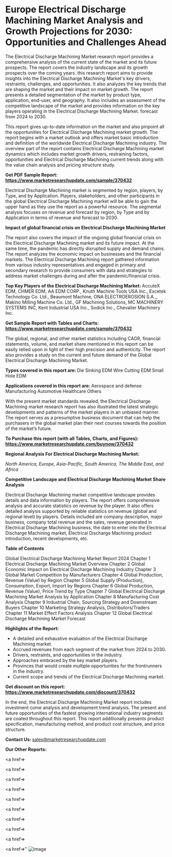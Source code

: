 # Europe Electrical Discharge Machining Market Analysis and Growth Projections for 2030: Opportunities and Challenges Ahead

The Electrical Discharge Machining Market research report provides a comprehensive analysis of the current state of the market and its future prospects. The report covers the industry landscape and its growth prospects over the coming years. this research report aims to provide insights into the Electrical Discharge Machining Market's key drivers, restraints, challenges, and opportunities. It also analyzes the key trends that are shaping the market and their impact on market growth. The report presents a detailed segmentation of the market by product type, application, end-user, and geography. It also includes an assessment of the competitive landscape of the market and provides information on the key players operating in the Electrical Discharge Machining Market. forecast from 2024 to 2030.

This report gives up-to-date information on the market and also pinpoint all the opportunities for Electrical Discharge Machining market growth. The report begins with a market outlook and offers market basic introduction and definition of the worldwide Electrical Discharge Machining industry. The overview part of the report contains Electrical Discharge Machining market dynamics which includes market growth drivers, restraining factors, opportunities and Electrical Discharge Machining current trends along with the value chain analysis and pricing structure study.

<strong><b>Get PDF Sample Report: <a href=https://www.marketresearchupdate.com/sample/370432>https://www.marketresearchupdate.com/sample/370432</a></b></strong>

Electrical Discharge Machining market is segmented by region, players, by Type, and by Application. Players, stakeholders, and other participants in the global Electrical Discharge Machining market will be able to gain the upper hand as they use the report as a powerful resource. The segmental analysis focuses on revenue and forecast by region, by Type and by Application in terms of revenue and forecast to 2030.

<strong><b>Impact of global financial crisis on Electrical Discharge Machining Market</b></strong>

The report also covers the impact of the ongoing global financial crisis on the Electrical Discharge Machining market and its future impact. At the same time, the pandemic has directly disrupted supply and demand chains. The report analyzes the economic impact on businesses and the financial markets. The Electrical Discharge Machining report gathered information from various industry representatives and engaged in primary and secondary research to provide consumers with data and strategies to address market challenges during and after the pandemic/financial crisis.

<strong><b>Top Key Players of the Electrical Discharge Machining Market:
</b></strong>AccuteX EDM, CHMER EDM, AA EDM CORP., Knuth Machine Tools USA Inc., Excetek Technology Co. Ltd., Beaumont Machine, ONA ELECTROEROSION S.A.,, Makino Milling Machine Co. Ltd., GF Machining Solutions, MC MACHINERY SYSTEMS INC, Kent Industrial USA Inc., Sodick Inc., Chevalier Machinery Inc.<strong><b>
</b></strong>

<strong><b>Get Sample Report with Tables and Charts: <a href=https://www.marketresearchupdate.com/sample/370432>https://www.marketresearchupdate.com/sample/370432</a></b></strong>

The global, regional, and other market statistics including CAGR, financial statements, volume, and market share mentioned in this report can be easily relied upon in light of their high precision and authenticity. The report also provides a study on the current and future demand of the Global Electrical Discharge Machining Market.

<strong><b>Types covered in this report are:
</b></strong>Die Sinking EDM
Wire Cutting EDM
Small Hole EDM<strong><b>
</b></strong>

<strong><b>Applications covered in this report are:
</b></strong>Aerospace and defense
Manufacturing
Automotive
Healthcare
Others<strong><b>
</b></strong>

With the present market standards revealed, the Electrical Discharge Machining market research report has also illustrated the latest strategic developments and patterns of the market players in an unbiased manner. The report serves as a presumptive business document that can help the purchasers in the global market plan their next courses towards the position of the market’s future.

<strong><b>To Purchase this report (with all Tables, Charts, and Figures): <a href=https://www.marketresearchupdate.com/buynow/370432>https://www.marketresearchupdate.com/buynow/370432</a></b></strong>

<strong><b>Regional Analysis For Electrical Discharge Machining Market:</b></strong>

<em><i>North America, Europe, Asia-Pacific, South America, The Middle East, and Africa</i></em>

<strong><b>Competitive Landscape and Electrical Discharge Machining Market Share Analysis</b></strong>

Electrical Discharge Machining market competitive landscape provides details and data information by players. The report offers comprehensive analysis and accurate statistics on revenue by the player. It also offers detailed analysis supported by reliable statistics on revenue (global and regional level) by players. Details included are company description, major business, company total revenue and the sales, revenue generated in Electrical Discharge Machining business, the date to enter into the Electrical Discharge Machining market, Electrical Discharge Machining product introduction, recent developments, etc.

<strong><b>Table of Contents</b></strong>

Global Electrical Discharge Machining Market Report 2024
Chapter 1 Electrical Discharge Machining Market Overview
Chapter 2 Global Economic Impact on Electrical Discharge Machining Industry
Chapter 3 Global Market Competition by Manufacturers
Chapter 4 Global Production, Revenue (Value) by Region
Chapter 5 Global Supply (Production), Consumption, Export, Import by Regions
Chapter 6 Global Production, Revenue (Value), Price Trend by Type
Chapter 7 Global Electrical Discharge Machining Market Analysis by Application
Chapter 8 Manufacturing Cost Analysis
Chapter 9 Industrial Chain, Sourcing Strategy and Downstream Buyers
Chapter 10 Marketing Strategy Analysis, Distributors/Traders
Chapter 11 Market Effect Factors Analysis
Chapter 12 Global Electrical Discharge Machining Market Forecast

<strong><b>Highlights of the Report:</b></strong>

- A detailed and exhaustive evaluation of the Electrical Discharge Machining market.
- Accrued revenues from each segment of the market from 2024 to 2030.
- Drivers, restraints, and opportunities in the industry.
- Approaches embraced by the key market players.
- Provinces that would create multiple opportunities for the frontrunners in the industry.
- Current scope and trends of the Electrical Discharge Machining market.

<strong><b>Get discount on this report: <a href=https://www.marketresearchupdate.com/discount/370432>https://www.marketresearchupdate.com/discount/370432</a></b></strong>

In the end, the Electrical Discharge Machining Market report includes investment come analysis and development trend analysis. The present and future opportunities of the fastest growing international industry segments are coated throughout this report. This report additionally presents product specification, manufacturing method, and product cost structure, and price structure.

<strong><b>Contact Us:
</b></strong>sales@marketresearchupdate.com

<strong>Our Other Reports:</strong>

<a href=></a>

<a href=></a>

<a href=></a>

<a href=></a>

<a href=></a>

<a href=></a>

<a href=></a>

<a href=></a>

<a href=></a>

<a href=></a>"
![image](https://github.com/Gayatrikarjule/Market-Analysis-360/assets/97346546/73505275-0c35-4c51-bfb6-61ab6c423871)
